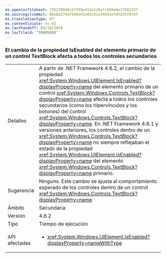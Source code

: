 ```yaml
---
ms.openlocfilehash: 735278848cb7399e414a128afc650a0a1f882337
ms.sourcegitcommit: 0be8a279af6d8a43e03141e349d3efd5d35f8767
ms.translationtype: HT
ms.contentlocale: es-ES
ms.lasthandoff: 04/18/2019
ms.locfileid: "59805080"
---
```

### <a name="changing-the-isenabled-property-of-the-parent-of-a-textblock-control-affects-any-child-controls"></a>El cambio de la propiedad IsEnabled del elemento primario de un control TextBlock afecta a todos los controles secundarios

|   |   |
|---|---|
|Detalles|A partir de .NET Framework 4.6.2, el cambio de la propiedad <xref:System.Windows.UIElement.IsEnabled?displayProperty=name> del elemento primario de un control <xref:System.Windows.Controls.TextBlock?displayProperty=name> afecta a todos los controles secundarios (como los hipervínculos y los botones) del control <xref:System.Windows.Controls.TextBlock?displayProperty=name>. En .NET Framework 4.6.1 y versiones anteriores, los controles dentro de un <xref:System.Windows.Controls.TextBlock?displayProperty=name> no siempre reflejaban el estado de la propiedad <xref:System.Windows.UIElement.IsEnabled?displayProperty=name> del elemento <xref:System.Windows.Controls.TextBlock?displayProperty=name> primario.|
|Sugerencia|Ninguno. Este cambio se ajusta al comportamiento esperado de los controles dentro de un control <xref:System.Windows.Controls.TextBlock?displayProperty=name>.|
|Ámbito|Secundaria|
|Versión|4.6.2|
|Tipo|Tiempo de ejecución|
|API afectadas|<ul><li><xref:System.Windows.UIElement.IsEnabled?displayProperty=nameWithType></li></ul>|
